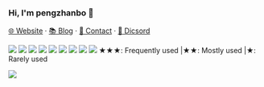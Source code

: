 <!-- ### Hi there 👋

**pengzhanbo/pengzhanbo** is a ✨ _special_ ✨ repository because its `README.md` (this file) appears on your GitHub profile.

Here are some ideas to get you started:

- 🔭 I’m currently working on ...
- 🌱 I’m currently learning ...
- 👯 I’m looking to collaborate on ...
- 🤔 I’m looking for help with ...
- 💬 Ask me about ...
- 📫 How to reach me: ...
- 😄 Pronouns: ...
- ⚡ Fun fact: ...
-->

### Hi, I'm pengzhanbo 👋

[🌐 Website](https://pengzhanbo.cn) · [📚 Blog](https://pengzhanbo.cn/blog/) · [📇 Contact](mailto:q942450674@outlook.com) · [💬 Dicsord](https://discord.gg/UJGcxJ9jnj)

![](https://img.shields.io/badge/JavaScript-★★★-F7DF1E?logo=JavaScript&style=flat-square)
![](https://img.shields.io/badge/TypeScript-★★★-3178C6?logo=TypeScript&style=flat-square)
![](https://img.shields.io/badge/CSS-★★★-1572B6?logo=CSS3&style=flat-square)
![](https://img.shields.io/badge/NodeJS-★★★-339933?logo=Node.js&style=flat-square)
![](https://img.shields.io/badge/vue-★★★-47A248?logo=Vue.js&style=flat-square)
![](https://img.shields.io/badge/React-★★-61DAFB?logo=React&style=flat-square)
![](https://img.shields.io/badge/Linux-★★-FCC624?logo=Linux&style=flat-square)
![](https://img.shields.io/badge/Git-★★-F05032?logo=Git&style=flat-square)
![](https://img.shields.io/badge/Rust-★-47848F?logo=Rust&style=flat-square)
 ★★★: Frequently used 
|★★: Mostly used 
|★: Rarely used

![](https://github-readme-stats.vercel.app/api?username=pengzhanbo&show_icons=true&hide_border=true)
